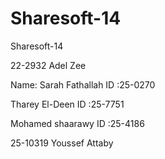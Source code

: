 Sharesoft-14
============

Sharesoft-14

22-2932 Adel Zee

Name: Sarah Fathallah ID :25-0270

Tharey El-Deen ID :25-7751

Mohamed shaarawy  ID :25-4186

25-10319 Youssef Attaby